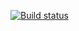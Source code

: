[![Build status](https://ci.appveyor.com/api/projects/status/9a43svd41ry0moa5/branch/master?svg=true)](https://ci.appveyor.com/project/Stjushenka/cashbackhackservice/branch/master)